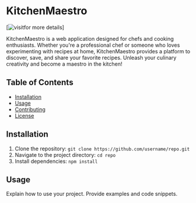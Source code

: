 # KitchenMaestro

[![visit](http://localhost:5173/)for more details]


KitchenMaestro is a web application designed for chefs and cooking enthusiasts. Whether you're a professional chef or someone who loves experimenting with recipes at home, KitchenMaestro provides a platform to discover, save, and share your favorite recipes. Unleash your culinary creativity and become a maestro in the kitchen!


## Table of Contents

- [Installation](#installation)
- [Usage](#usage)
- [Contributing](#contributing)
- [License](#license)

## Installation

1. Clone the repository: `git clone https://github.com/username/repo.git`
2. Navigate to the project directory: `cd repo`
3. Install dependencies: `npm install`

## Usage

Explain how to use your project. Provide examples and code snippets.

```bash
